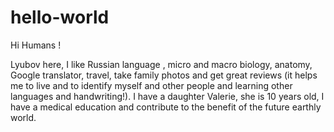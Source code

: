# hello-world 

Hi Humans !

Lyubov here, I like Russian language , micro and macro biology, anatomy, Google translator, travel, take family photos and get great reviews (it helps me to live and to identify myself and other people and learning other languages ​​and handwriting!).
I have a daughter Valerie, she is 10 years old, I have a medical education and contribute to the benefit of the future earthly world.
